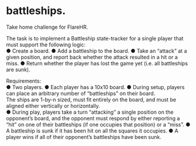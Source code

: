 # battleships. 
Take home challenge for FlareHR. 

The task is to implement a Battleship state-tracker for a single player that must support the following logic:  
● Create a board. 
● Add a battleship to the board. 
● Take an “attack” at a given position, and report back whether the attack resulted in a
hit or a miss. 
● Return whether the player has lost the game yet (i.e. all battleships are sunk). 



Requirements:   
● Two players. 
● Each player has a 10x10 board. 
● During setup, players can place an arbitrary number of “battleships” on their board.  
The ships are 1-by-n sized, must fit entirely on the board, and must be aligned either vertically or horizontally.  
● During play, players take a turn “attacking” a single position on the opponent’s board,
and the opponent must respond by either reporting a “hit” on one of their battleships
(if one occupies that position) or a “miss”. 
● A battleship is sunk if it has been hit on all the squares it occupies. 
● A player wins if all of their opponent’s battleships have been sunk.  

